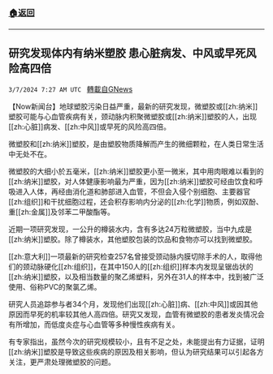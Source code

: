 ###  [:house:返回](README.md)
---


## 研究发现体内有纳米塑胶 患心脏病发、中风或早死风险高四倍
`3/7/2024 7:27 AM UTC ` [轉載自GNews](https://gnews.org/articles/2373188)

【Now新闻台】地球塑胶污染日益严重，最新的研究发现，微塑胶或[[zh:纳米]]塑胶可能与心血管疾病有关，颈动脉内积聚微塑胶或[[zh:纳米]]塑胶的人，出现[[zh:心脏]]病发、[[zh:中风]]或早死的风险高四倍。

微塑胶和[[zh:纳米]]塑胶，是由塑胶物质降解而产生的微细颗粒，在人类日常生活中无处不在。

微塑胶的大细小於五毫米，[[zh:纳米]]塑胶更小至一微米，其中用肉眼难以看到的[[zh:纳米]]塑胶，对人体健康影响最为严重，因为[[zh:纳米]]塑胶可经由饮食和呼吸进入人体，再经由消化道和肺部进入血管，不但会入侵个别细胞、主要器官[[zh:组织]]和干扰细胞过程，还会积存影响内分泌的[[zh:化学]]物质，例如双酚、重[[zh:金属]]及邻苯二甲酸酯等。

近期一项研究发现，一公升的樽装水内，含有多达24万粒微塑胶，当中九成是[[zh:纳米]]塑胶。除了樽装水，其他塑胶包装的饮品和食物亦可以找到微塑胶。

[[zh:意大利]]一项最新的研究检查257名曾接受颈动脉内膜切除手术的人，取得他们的颈动脉硬化[[zh:组织]]，在其中150人的[[zh:组织]]样本内发现呈锯齿状的[[zh:纳米]]塑胶，以及相当数量的聚乙烯塑料，另外在31人的样本中，找到被广泛使用、俗称PVC的聚氯乙烯。

研究人员追踪参与者34个月，发现他们出现[[zh:心脏]]病、[[zh:中风]]或因其他原因而早死的机率较其他人高四倍。研究又发现，血管有微塑胶的患者发炎情况会有所增加，而低度炎症与心血管等多种慢性疾病有关。

有专家指出，虽然今次的研究规模较小，且有不足之处，未能提出有力证据，证明[[zh:纳米]]塑胶是导致这些疾病的原因及相关影响，但认为研究结果可以引起各方关注，更严肃处理微塑胶的问题。
